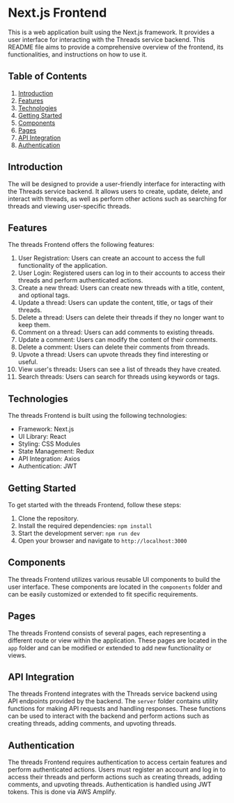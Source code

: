 # Next.js Frontend

This is a web application built using the Next.js framework. It provides a user interface for interacting with the Threads service backend. This README file aims to provide a comprehensive overview of the frontend, its functionalities, and instructions on how to use it.

## Table of Contents

1. [Introduction](#introduction)
2. [Features](#features)
3. [Technologies](#technologies)
4. [Getting Started](#getting-started)
5. [Components](#components)
6. [Pages](#pages)
7. [API Integration](#api-integration)
8. [Authentication](#authentication)

## Introduction

The will be designed to provide a user-friendly interface for interacting with the Threads service backend. It allows users to create, update, delete, and interact with threads, as well as perform other actions such as searching for threads and viewing user-specific threads.

## Features

The threads Frontend offers the following features:

1. User Registration: Users can create an account to access the full functionality of the application.
2. User Login: Registered users can log in to their accounts to access their threads and perform authenticated actions.
3. Create a new thread: Users can create new threads with a title, content, and optional tags.
4. Update a thread: Users can update the content, title, or tags of their threads.
5. Delete a thread: Users can delete their threads if they no longer want to keep them.
6. Comment on a thread: Users can add comments to existing threads.
7. Update a comment: Users can modify the content of their comments.
8. Delete a comment: Users can delete their comments from threads.
9. Upvote a thread: Users can upvote threads they find interesting or useful.
10. View user's threads: Users can see a list of threads they have created.
11. Search threads: Users can search for threads using keywords or tags.

## Technologies

The threads Frontend is built using the following technologies:

- Framework: Next.js
- UI Library: React
- Styling: CSS Modules
- State Management: Redux
- API Integration: Axios
- Authentication: JWT

## Getting Started

To get started with the threads Frontend, follow these steps:

1. Clone the repository.
2. Install the required dependencies: `npm install`
3. Start the development server: `npm run dev`
4. Open your browser and navigate to `http://localhost:3000`

## Components

The threads Frontend utilizes various reusable UI components to build the user interface. These components are located in the `components` folder and can be easily customized or extended to fit specific requirements.

## Pages

The threads Frontend consists of several pages, each representing a different route or view within the application. These pages are located in the `app` folder and can be modified or extended to add new functionality or views.

## API Integration

The threads Frontend integrates with the Threads service backend using API endpoints provided by the backend. The `server` folder contains utility functions for making API requests and handling responses. These functions can be used to interact with the backend and perform actions such as creating threads, adding comments, and upvoting threads.

## Authentication

The threads Frontend requires authentication to access certain features and perform authenticated actions. Users must register an account and log in to access their threads and perform actions such as creating threads, adding comments, and upvoting threads. Authentication is handled using JWT tokens. This is done via AWS Amplify.
